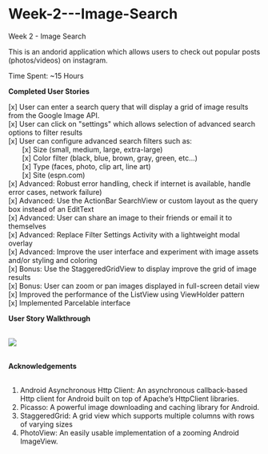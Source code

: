 # Week-2---Image-Search
Week 2 - Image Search


This is an andorid application which allows users to check out popular posts (photos/videos) on instagram.

Time Spent: ~15 Hours

<b>Completed User Stories</b>

[x] User can enter a search query that will display a grid of image results from the Google Image API.<br/>
[x] User can click on "settings" which allows selection of advanced search options to filter results<br/>
[x] User can configure advanced search filters such as:<br/>
     &nbsp;&nbsp;&nbsp;&nbsp;&nbsp;&nbsp; [x] Size (small, medium, large, extra-large)<br/>
     &nbsp;&nbsp;&nbsp;&nbsp;&nbsp;&nbsp; [x] Color filter (black, blue, brown, gray, green, etc...)<br/>
     &nbsp;&nbsp;&nbsp;&nbsp;&nbsp;&nbsp; [x] Type (faces, photo, clip art, line art)<br/>
     &nbsp;&nbsp;&nbsp;&nbsp;&nbsp;&nbsp; [x] Site (espn.com)<br/>
[x] Advanced: Robust error handling, check if internet is available, handle error cases, network failure)<br/>
[x] Advanced: Use the ActionBar SearchView or custom layout as the query box instead of an EditText<br/>
[x] Advanced: User can share an image to their friends or email it to themselves<br/>
[x] Advanced: Replace Filter Settings Activity with a lightweight modal overlay<br/>
[x] Advanced: Improve the user interface and experiment with image assets and/or styling and coloring<br/>
[x] Bonus: Use the StaggeredGridView to display improve the grid of image results<br/>
[x] Bonus: User can zoom or pan images displayed in full-screen detail view<br/>
[x] Improved the performance of the ListView using ViewHolder pattern<br/>
[x] Implemented Parcelable interface

<b>User Story Walkthrough </b><br/><br/>

<img src=Image_Search_Walkthrough.gif></img>
<br/><br/>

<b>Acknowledgements</b><br/><br/>
1. Android Asynchronous Http Client: An asynchronous callback-based Http client for Android built on top of Apache’s HttpClient libraries. <br/>
2. Picasso: A powerful image downloading and caching library for Android.<br/>
3. StaggeredGrid: A grid view which supports multiple columns with rows of varying sizes<br/>
4. PhotoView: An easily usable implementation of a zooming Android ImageView.<br/>


